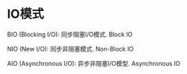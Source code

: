 # IO模式

BIO (Blocking I/O): 同步阻塞I/O模式. Block IO

NIO (New I/O): 同步非阻塞模式. Non-Block IO

AIO (Asynchronous I/O): 异步非阻塞I/O模型. Asynchronous IO
